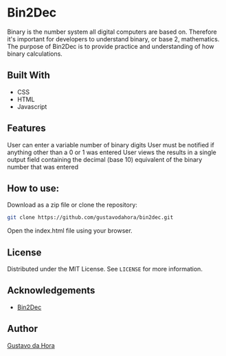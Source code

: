 # Bin2Dec

Binary is the number system all digital computers are based on. Therefore it's important for developers to understand binary, or base 2, mathematics. The purpose of Bin2Dec is to provide practice and understanding of how binary calculations.

## Built With

* CSS
* HTML
* Javascript

## Features

User can enter a variable number of binary digits
User must be notified if anything other than a 0 or 1 was entered
User views the results in a single output field containing the decimal (base 10) equivalent of the binary number that was entered

## How to use:

Download as a zip file or clone the repository:

```sh
git clone https://github.com/gustavodahora/bin2dec.git
```

Open the index.html file using your browser. 

## License

Distributed under the MIT License. See `LICENSE` for more information.

## Acknowledgements

* [Bin2Dec](https://github.com/florinpop17/app-ideas/blob/master/Projects/1-Beginner/Bin2Dec-App.md)

## Author

[Gustavo da Hora](https://github.com/gustavodahora)